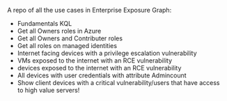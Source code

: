 A repo of all the use cases in Enterprise Exposure Graph:

- Fundamentals KQL
- Get all Owners roles in Azure
- Get all Owners and Contributer roles
- Get all roles on managed identities
- Internet facing devices with a privilege escalation vulnerability
- VMs exposed to the internet with an RCE vulnerability
- devices exposed to the internet with an RCE vulnerability
- All devices with user credentials with attribute Admincount
- Show client devices with a critical vulnerability/users that have access to high value servers!






